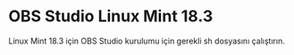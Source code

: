 # OBS Studio Linux Mint 18.3

Linux Mint 18.3 için OBS Studio kurulumu için gerekli sh dosyasını çalıştırın.
